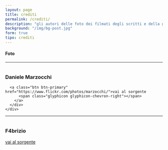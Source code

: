 ```yaml
---
layout: page
title: crediti
permalink: /crediti/
description: "gli autori delle foto dei filmati degli scritti e della grafica"
background: "/img/bg-post.jpg"
form: true
tipo: crediti
---
```


#### Foto

----

<!-- Project One -->
<div class="row">
  <div class="col-md-7">
    <a href="https://www.flickr.com/photos/marzocchi/">
          <img class="img-fluid rounded mb-3 mb-md-0" src="https://live.staticflickr.com/65535/48291355112_dfdee2efbb_q_d.jpg" alt="">
        </a>
      </div>
      <div class="col-md-5">
        <h3>Daniele Marzocchi</h3>

      <a class="btn btn-primary" href="https://www.flickr.com/photos/marzocchi/">vai al sorgente
          <span class="glyphicon glyphicon-chevron-right"></span>
        </a>
      </div>
    </div>
<!-- /.row -->

----

<div class="row">
  <div class="col-md-7">
    <a href="https://www.flickr.com/photos/f4brizio/">
          <img class="img-fluid rounded mb-3 mb-md-0" src="https://live.staticflickr.com/8027/7181929241_3bfcdb1447_n_d.jpg" alt="">
        </a>
      </div>
      <div class="col-md-5">
        <h3> F4brizio</h3>
  <a class="btn btn-primary" href="https://www.flickr.com/photos/f4brizio/7181929241/sizes/n/">vai al sorgente
  <span class="glyphicon glyphicon-chevron-right"></span>
  </a>
      </div>
    </div>
<!-- /.row -->